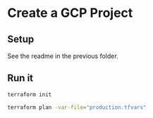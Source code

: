 # Create a GCP Project

## Setup

See the readme in the previous folder.

## Run it

```bash
terraform init

terraform plan -var-file="production.tfvars"
```